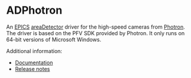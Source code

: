 # ADPhotron
An
[EPICS](http://www.aps.anl.gov/epics/)
[areaDetector](http://cars.uchicago.edu/software/epics/areaDetector.html)
driver for the high-speed cameras from
[Photron](http://photron.com/).
The driver is based on the PFV SDK provided by Photron.
It only runs on 64-bit versions of Microsoft Windows.

Additional information:
* [Documentation](https://htmlpreview.github.io/?https://github.com/kmpeters/ADPhotron/blob/master/documentation/PhotronDoc.html)
* [Release notes](https://github.com/kmpeters/ADPhotron/releases)
